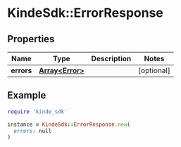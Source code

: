 # KindeSdk::ErrorResponse

## Properties

| Name | Type | Description | Notes |
| ---- | ---- | ----------- | ----- |
| **errors** | [**Array&lt;Error&gt;**](Error.md) |  | [optional] |

## Example

```ruby
require 'kinde_sdk'

instance = KindeSdk::ErrorResponse.new(
  errors: null
)
```

